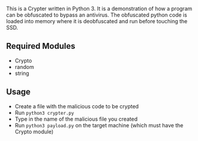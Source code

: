 This is a Crypter written in Python 3. It is a demonstration of how a program can be obfuscated to bypass an antivirus. The obfuscated python code is loaded into memory where it is deobfuscated and run before touching the SSD.

## Required Modules
- Crypto
- random
- string

## Usage
- Create a file with the malicious code to be crypted
- Run ```python3 crypter.py```
- Type in the name of the malicious file you created
- Run ```python3 payload.py``` on the target machine (which must have the Crypto module)
